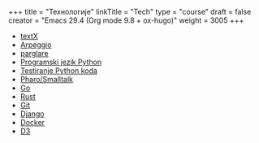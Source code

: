 +++
title = "Технологије"
linkTitle = "Tech"
type = "course"
draft = false
creator = "Emacs 29.4 (Org mode 9.8 + ox-hugo)"
weight = 3005
+++

-   [textX](textX)
-   [Arpeggio](arpeggio)
-   [parglare](parglare)
-   [Programski jezik Python](Python)
-   [Testiranje Python koda](python-testing)
-   [Pharo/Smalltalk](Pharo)
-   [Go](GoLang)
-   [Rust](Rust)
-   [Git](git)
-   [Django](django)
-   [Docker](docker)
-   [D3](d3)
